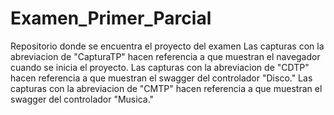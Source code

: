 # Examen_Primer_Parcial
Repositorio donde se encuentra el proyecto del examen
Las capturas con la abreviacion de "CapturaTP" hacen referencia a que muestran el navegador cuando se inicia el proyecto.
Las capturas con la abreviacion de "CDTP" hacen referencia a que muestran el swagger del controlador "Disco."
Las capturas con la abreviacion de "CMTP" hacen referencia a que muestran el swagger del controlador "Musica."
